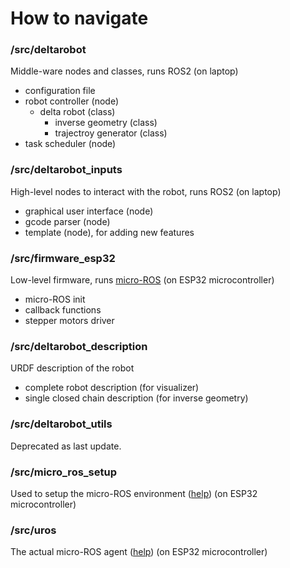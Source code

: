 # How to navigate
### /src/deltarobot
Middle-ware nodes and classes, runs ROS2 (on laptop)
- configuration file
- robot controller (node)
    - delta robot (class)
        - inverse geometry (class)
        - trajectroy generator (class)
- task scheduler (node)

### /src/deltarobot_inputs
High-level nodes to interact with the robot, runs ROS2 (on laptop)
- graphical user interface (node)
- gcode parser (node)
- template (node), for adding new features

### /src/firmware_esp32
Low-level firmware, runs 
[micro-ROS](https://github.com/micro-ROS/micro_ros_platformio) 
(on ESP32 microcontroller)
- micro-ROS init
- callback functions
- stepper motors driver

### /src/deltarobot_description
URDF description of the robot
- complete robot description (for visualizer)
- single closed chain description (for inverse geometry)

### /src/deltarobot_utils
Deprecated as last update.

### /src/micro_ros_setup
Used to setup the micro-ROS environment 
([help](https://github.com/micro-ROS/micro_ros_platformio))
(on ESP32 microcontroller)

### /src/uros
The actual micro-ROS agent 
([help](https://github.com/micro-ROS/micro_ros_platformio))
(on ESP32 microcontroller)